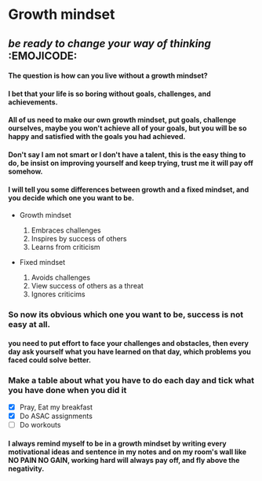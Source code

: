 # **Growth mindset**
## *be ready to change your way of thinking* :EMOJICODE:

#### The question is how can you live without a growth mindset? 
#### I bet that your life is so boring without goals, challenges, and achievements. 
#### All of us need to make our own growth mindset, put goals, challenge ourselves, maybe you won't achieve all of your goals, but you will be so happy and satisfied with the goals you had achieved. 
#### Don't say I am not smart or I don't have a talent, this is the easy thing to do, be insist on improving yourself and keep trying, trust me it will pay off somehow. 

#### I will tell you some differences between growth and a fixed mindset, and you decide which one you want to be. 

- Growth mindset 
    1. Embraces challenges 
    2. Inspires by success of others  
    3. Learns from criticism 
    
- Fixed mindset 
    1. Avoids challenges 
    2. View success of others as a threat 
    3. Ignores criticims 
    

### So now its obvious which one you want to be, success is not easy at all. 

#### you need to put effort to face your challenges and obstacles, then every day ask yourself what you have learned on that day, which problems you faced could solve better.

### Make a table about what you have to do each day and tick what you have done when you did it 

  - [x] Pray, Eat my breakfast 
  - [x] Do ASAC assignments 
  - [ ] Do workouts 

#### I always remind myself to be in a growth mindset by writing every motivational ideas and sentence in my notes and on my room's wall like NO PAIN NO GAIN,  working hard will always pay off, and fly above the negativity. 
